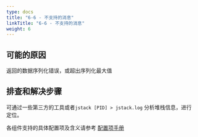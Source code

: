 ```yaml
---
type: docs
title: "6-6 - 不支持的消息"
linkTitle: "6-6 - 不支持的消息"
weight: 6
---
```



## 可能的原因

返回的数据序列化错误，或超出序列化最大值

## 排查和解决步骤

可通过一些第三方的工具或者`jstack [PID] > jstack.log` 分析堆栈信息，进行定位。

各组件支持的具体配置项及含义请参考 [配置项手册](/zh-cn/docs3-v2/java-sdk/reference-manual/config/properties/)

<p style="margin-top: 3rem;"> </p>
